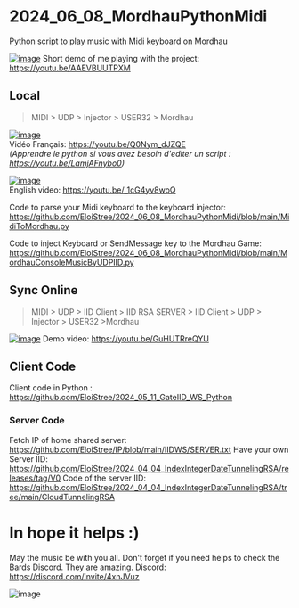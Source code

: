 # 2024_06_08_MordhauPythonMidi
Python script to play music with Midi keyboard on Mordhau


[![image](https://github.com/EloiStree/2024_06_08_MordhauPythonMidi/assets/20149493/21b7a774-ac24-4005-9c68-d73009d7f00f)](https://youtu.be/AAEVBUUTPXM)
Short demo of me playing with the project: https://youtu.be/AAEVBUUTPXM




## Local

> MIDI > UDP > Injector > USER32 > Mordhau

[![image](https://github.com/EloiStree/2024_06_08_MordhauPythonMidi/assets/20149493/6f2ad478-c0e8-402d-9791-ab43795a9cf6)](https://youtu.be/Q0Nym_dJZQE)  
Vidéo Français: https://youtu.be/Q0Nym_dJZQE  
_(Apprendre le python si vous avez besoin d'editer un script : https://youtu.be/LamjAFnybo0)_  

[![image](https://github.com/EloiStree/2024_06_08_MordhauPythonMidi/assets/20149493/4e67a8d8-1dbd-4582-a96f-a0ac8c443091)](https://youtu.be/_1cG4yv8woQ)  
English video: https://youtu.be/_1cG4yv8woQ  

Code to parse your Midi keyboard to the keyboard injector: 
https://github.com/EloiStree/2024_06_08_MordhauPythonMidi/blob/main/MidiToMordhau.py

Code to inject Keyboard or SendMessage key to the Mordhau Game:
https://github.com/EloiStree/2024_06_08_MordhauPythonMidi/blob/main/MordhauConsoleMusicByUDPIID.py



## Sync Online

> MIDI > UDP > IID Client > IID RSA SERVER > IID Client > UDP > Injector > USER32 >Mordhau
> 
[![image](https://github.com/EloiStree/2024_06_08_MordhauPythonMidi/assets/20149493/e7e7f3b4-8735-43ca-83d1-1d25c5c8b0a6)](https://youtu.be/GuHUTRreQYU)
Demo video: https://youtu.be/GuHUTRreQYU

## Client Code
Client code in Python : https://github.com/EloiStree/2024_05_11_GateIID_WS_Python

### Server Code
Fetch IP of home shared server: https://github.com/EloiStree/IP/blob/main/IIDWS/SERVER.txt
Have your own Server IID: https://github.com/EloiStree/2024_04_04_IndexIntegerDateTunnelingRSA/releases/tag/V0
Code of the server IID: https://github.com/EloiStree/2024_04_04_IndexIntegerDateTunnelingRSA/tree/main/CloudTunnelingRSA



# In hope it helps :)

May the music be with you all.
Don't forget if you need helps to check the Bards Discord. They are amazing. 
Discord: https://discord.com/invite/4xnJVuz

![image](https://github.com/EloiStree/2024_06_08_MordhauPythonMidi/assets/20149493/9b5a3704-b999-4af0-b07f-b6435a652828)



